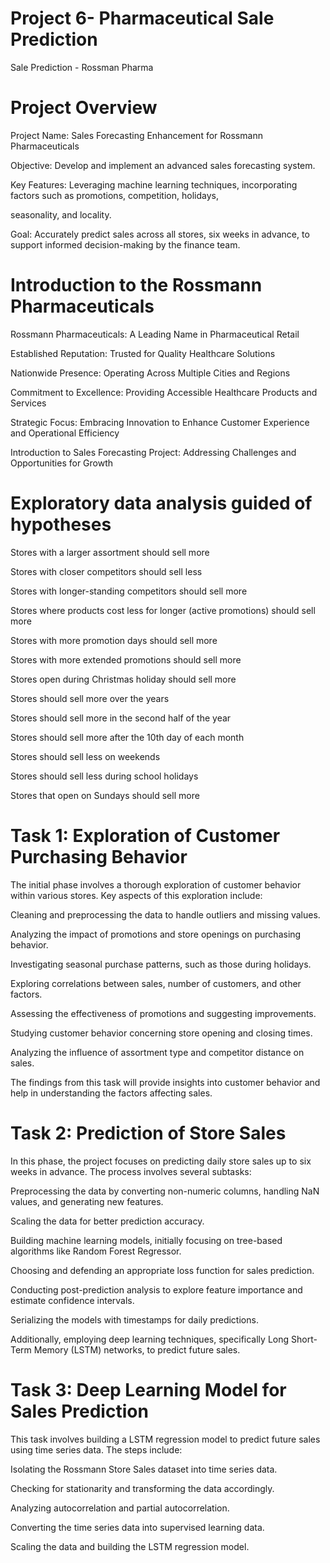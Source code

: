 # Project 6- Pharmaceutical Sale Prediction 
 Sale Prediction - Rossman Pharma

# Project Overview
Project Name: Sales Forecasting Enhancement for Rossmann Pharmaceuticals

Objective: Develop and implement an advanced sales forecasting system.

Key Features: Leveraging machine learning techniques, incorporating factors such as promotions, competition, holidays, 

seasonality, and locality.

Goal: Accurately predict sales across all stores, six weeks in advance, to support informed decision-making by the finance team.

# Introduction to the Rossmann Pharmaceuticals
Rossmann Pharmaceuticals: A Leading Name in Pharmaceutical Retail

Established Reputation: Trusted for Quality Healthcare Solutions

Nationwide Presence: Operating Across Multiple Cities and Regions

Commitment to Excellence: Providing Accessible Healthcare Products and Services

Strategic Focus: Embracing Innovation to Enhance Customer Experience and Operational Efficiency

Introduction to Sales Forecasting Project: Addressing Challenges and Opportunities for Growth

# Exploratory data analysis guided of hypotheses
Stores with a larger assortment should sell more

Stores with closer competitors should sell less

Stores with longer-standing competitors should sell more

Stores where products cost less for longer (active promotions) should sell more

Stores with more promotion days should sell more

Stores with more extended promotions should sell more

Stores open during Christmas holiday should sell more

Stores should sell more over the years

Stores should sell more in the second half of the year

Stores should sell more after the 10th day of each month

Stores should sell less on weekends

Stores should sell less during school holidays

Stores that open on Sundays should sell more

# Task 1: Exploration of Customer Purchasing Behavior
The initial phase involves a thorough exploration of customer behavior within various stores. Key aspects of this exploration include:

Cleaning and preprocessing the data to handle outliers and missing values.

Analyzing the impact of promotions and store openings on purchasing behavior.

Investigating seasonal purchase patterns, such as those during holidays.

Exploring correlations between sales, number of customers, and other factors.

Assessing the effectiveness of promotions and suggesting improvements.

Studying customer behavior concerning store opening and closing times.

Analyzing the influence of assortment type and competitor distance on sales.

The findings from this task will provide insights into customer behavior and help in understanding the factors affecting sales.

# Task 2: Prediction of Store Sales

In this phase, the project focuses on predicting daily store sales up to six weeks in advance. The process involves several subtasks:

Preprocessing the data by converting non-numeric columns, handling NaN values, and generating new features.

Scaling the data for better prediction accuracy.

Building machine learning models, initially focusing on tree-based algorithms like Random Forest Regressor.

Choosing and defending an appropriate loss function for sales prediction.

Conducting post-prediction analysis to explore feature importance and estimate confidence intervals.

Serializing the models with timestamps for daily predictions.

Additionally, employing deep learning techniques, specifically Long Short-Term Memory (LSTM) networks, to predict future sales.

# Task 3: Deep Learning Model for Sales Prediction

This task involves building a LSTM regression model to predict future sales using time series data. The steps include:

Isolating the Rossmann Store Sales dataset into time series data.

Checking for stationarity and transforming the data accordingly.

Analyzing autocorrelation and partial autocorrelation.

Converting the time series data into supervised learning data.

Scaling the data and building the LSTM regression model.






